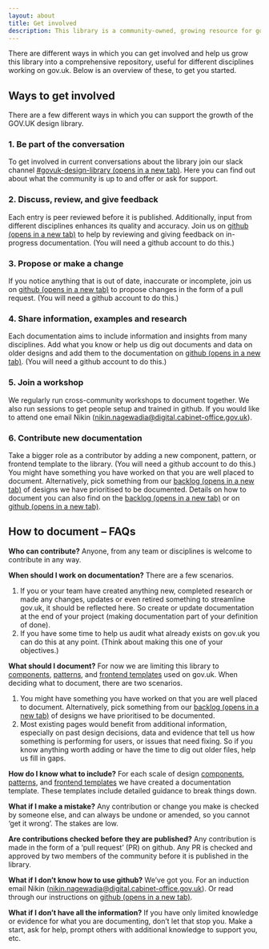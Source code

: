 ```yaml
---
layout: about
title: Get involved
description: This library is a community-owned, growing resource for gov.uk fronted. Documentation is a community effort. To document the myriad building blocks that make up gov.uk frontend and to include relevant knowledge from across disciplines, we need everyone’s help.
---
```

 There are different ways in which you can get involved and help us grow this library into a comprehensive repository, useful for different disciplines working on gov.uk. Below is an overview of these, to get you started.

## Ways to get involved
There are a few different ways in which you can support the growth of the GOV.UK design library.

### 1. Be part of the conversation
To get involved in current conversations about the library join our slack channel <a href="https://join.slack.com/share/enQtNzc0ODgwMDM4ODcyMC04YjhkN2U2OTdkMmVlMjdkNTI5ZmYxOGE4Y2QwNGI4ZmFjZWU4ZGQzNTEzNzk4MGQ2YjY2YzU5NDcxMDc3YmM5" target="_blank">#govuk-design-library (opens in a new tab)</a>. Here you can find out about what the community is up to and offer or ask for support.

### 2. Discuss, review, and give feedback
Each entry is peer reviewed before it is published. Additionally, input from different disciplines enhances its quality and accuracy. Join us on <a href="https://github.com/nnagewad/DesignLibrary" target="_blank">github (opens in a new tab)</a> to help by reviewing and giving feedback on in-progress documentation. (You will need a github account to do this.)

### 3. Propose or make a change 
If you notice anything that is out of date, inaccurate or incomplete, join us on <a href="https://github.com/nnagewad/DesignLibrary" target="_blank">github (opens in a new tab)</a> to propose changes in the form of a pull request. (You will need a github account to do this.)

### 4. Share information, examples and research
Each documentation aims to include information and insights from many disciplines. Add what you know or help us dig out documents and data on older designs and add them to the documentation on <a href="https://github.com/nnagewad/DesignLibrary" target="_blank">github (opens in a new tab)</a>. (You will need a github account to do this.)

### 5. Join a workshop
We regularly run cross-community workshops to document together.
We also run sessions to get people setup and trained in github. If you would like to attend one email Nikin (nikin.nagewadia@digital.cabinet-office.gov.uk).

### 6. Contribute new documentation 
Take a bigger role as a contributor by adding a new component, pattern, or frontend template to the library. (You will need a github account to do this.)
You might have something you have worked on that you are well placed to document. Alternatively, pick something from our <a href="(https://trello.com/invite/b/66c32aba108fc7e90e7b4d27/ATTIf9cb80c70723c20e7297e873bd09db260C186DF6/govuk-design-library-governance)" target="_blank">backlog (opens in a new tab)</a> of designs we have prioritised to be documented.
Details on how to document you can also find on the <a href="(https://trello.com/invite/b/66c32aba108fc7e90e7b4d27/ATTIf9cb80c70723c20e7297e873bd09db260C186DF6/govuk-design-library-governance)" target="_blank">backlog (opens in a new tab)</a> or on <a href="https://github.com/nnagewad/DesignLibrary" target="_blank">github (opens in a new tab)</a>.

## How to document – FAQs
**Who can contribute?** 
Anyone, from any team or disciplines is welcome to contribute in any way.

**When should I work on documentation?** 
There are a few scenarios. 
1. If you or your team have created anything new, completed research or made any changes, updates or even retired something to streamline gov.uk, it should be reflected here. So create or update documentation at the end of your project (making documentation part of your definition of done).
2. If you have some time to help us audit what already exists on gov.uk you can do this at any point. (Think about making this one of your objectives.)

**What should I document?** 
For now we are limiting this library to [components](https://govukdesignlibrary.netlify.app/components/), [patterns](https://govukdesignlibrary.netlify.app/patterns/), and [frontend templates](https://govukdesignlibrary.netlify.app/frontend-templates/) used on gov.uk. When deciding what to document, there are two scenarios.
1. You might have something you have worked on that you are well placed to document. Alternatively, pick something from our <a href="(https://trello.com/invite/b/66c32aba108fc7e90e7b4d27/ATTIf9cb80c70723c20e7297e873bd09db260C186DF6/govuk-design-library-governance)" target="_blank">backlog (opens in a new tab)</a> of designs we have prioritised to be documented.
2. Most existing pages would benefit from additional information, especially on past design decisions, data and evidence that tell us how something is performing for users, or issues that need fixing. So if you know anything worth adding or have the time to dig out older files, help us fill in gaps.

**How do I know what to include?** 
For each scale of design [components](https://govukdesignlibrary.netlify.app/components/), [patterns](https://govukdesignlibrary.netlify.app/patterns/), and [frontend templates](https://govukdesignlibrary.netlify.app/frontend-templates/) we have created a documentation template. These templates include detailed guidance to break things down.

**What if I make a mistake?**
Any contribution or change you make is checked by someone else, and can always be undone or amended, so you cannot ‘get it wrong’. The stakes are low.

**Are contributions checked before they are published?** 
Any contribution is made in the form of a ‘pull request’ (PR) on github. Any PR is checked and approved by two members of the community before it is published in the library. 

**What if I don’t know how to use github?** 
We’ve got you. For an induction email Nikin (nikin.nagewadia@digital.cabinet-office.gov.uk). Or read through our instructions on <a href="https://github.com/nnagewad/DesignLibrary" target="_blank">github (opens in a new tab)</a>.

**What if I don’t have all the information?** 
If you have only limited knowledge or evidence for what you are documenting, don’t let that stop you. Make a start, ask for help, prompt others with additional knowledge to support you, etc.

